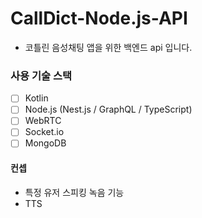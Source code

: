 # CallDict-Node.js-API

- 코틀린 음성채팅 앱을 위한 백엔드 api 입니다.

### 사용 기술 스택

- [ ] Kotlin
- [ ] Node.js (Nest.js / GraphQL / TypeScript)
- [ ] WebRTC
- [ ] Socket.io
- [ ] MongoDB

#### 컨셉

- 특정 유저 스피킹 녹음 기능
- TTS
